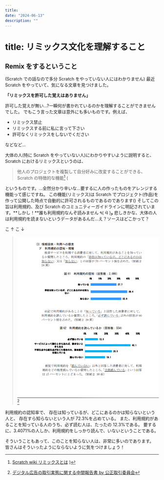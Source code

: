 ```yaml
---
title: 
date: "2024-06-13"
description: ""
---
```


# title: リミックス文化を理解すること

## Remix をするということ

(Scratch での話なので多分 Scratch をやっていない人にはわかりません)
最近 Scratch をやっていて、気になる文章を見つけました。

**「リミックスを許可した覚えはありません」**

許可した覚えが無い...?一瞬何が書かれているのかを理解することができませんでした。
でもこう言った文章は意外にも多いものです。例えば、

- リミックス禁止
- リミックスする前に私に言って下さい
- 許可なくリミックスをしないでください

などなど...

大体の人(特に Scratch をやっていない人)にわかりやすいように説明すると、
Scratch におけるリミックスというのは、

> 他人のプロジェクトを複製して自分好みに改変することができる、Scratch の特徴的な機能[^1]
> (
> [^1]: [Scratch wiki リミックスとは](https://ja.scratch-wiki.info/wiki/リミックス)
> )

というものです。...全然分かり辛いな...要するに人の作ったものをアレンジする機能って感じですね。
この機能(リミックス)は Scratch でプロジェクト(作品)を作って公開した時点で自動的に許可されるものであるのであります()
そしてこの旨は利用規約、及び Scratch のコミュニティーガイドラインに明記されています。**しかし！**誰も利用規約なんぞ読みません ٩( ᐛ )و
悲しきかな、大体の人は利用規約を読まないというデータがあるんだ...え？ソースはどこかって？

こ ↑ こ ↓

> ![](./img/percent-of-polycy-viewers.png)[^2]
> 
> [^2]: [デジタル広告の取引実態に関する中間報告書 by 公正取引委員会](https://www.jftc.go.jp/houdou/pressrelease/2020/apr/digital/200428betten.pdf)

利用規約の認知率で、
存在は知っているが、どこにあるのかは知らないという人と、
存在すら知らないという人が 72.3%を占めている。
また、利用規約があることを知っている人のうち、必ず読む人は、たったの 12.3%である。
要するに、3.4071%の人しか、利用規約をしっかり読んで、いないということである。

そういうこともあって、このことを知らない人は、非常に多いのであります。
皆さんはそういったようにならないように気をつけましょう！
